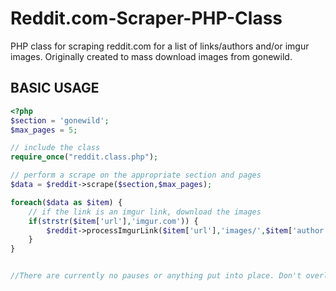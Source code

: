 Reddit.com-Scraper-PHP-Class
============================

PHP class for scraping reddit.com for a list of links/authors and/or imgur images. Originally created to 
mass download images from gonewild.

## BASIC USAGE ##
```php 
<?php 
$section = 'gonewild';
$max_pages = 5;

// include the class
require_once("reddit.class.php");

// perform a scrape on the appropriate section and pages
$data = $reddit->scrape($section,$max_pages);

foreach($data as $item) {
	// if the link is an imgur link, download the images
	if(strstr($item['url'],'imgur.com')) {
		$reddit->processImgurLink($item['url'],'images/',$item['author']);
	}
}


//There are currently no pauses or anything put into place. Don't overload the reddit server...
